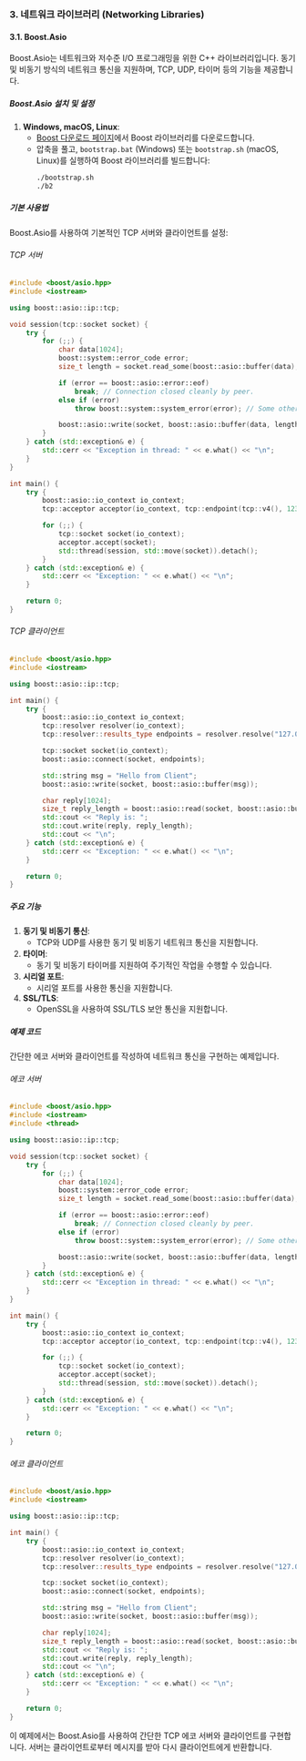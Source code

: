 ### 3. 네트워크 라이브러리 (Networking Libraries)

#### 3.1. Boost.Asio

Boost.Asio는 네트워크와 저수준 I/O 프로그래밍을 위한 C++ 라이브러리입니다. 동기 및 비동기 방식의 네트워크 통신을 지원하며, TCP, UDP, 타이머 등의 기능을 제공합니다.

##### Boost.Asio 설치 및 설정

1. **Windows, macOS, Linux**:
   - [Boost 다운로드 페이지](https://www.boost.org/users/download/)에서 Boost 라이브러리를 다운로드합니다.
   - 압축을 풀고, `bootstrap.bat` (Windows) 또는 `bootstrap.sh` (macOS, Linux)를 실행하여 Boost 라이브러리를 빌드합니다:
     ```bash
     ./bootstrap.sh
     ./b2
     ```

##### 기본 사용법

Boost.Asio를 사용하여 기본적인 TCP 서버와 클라이언트를 설정:

###### TCP 서버

```cpp
#include <boost/asio.hpp>
#include <iostream>

using boost::asio::ip::tcp;

void session(tcp::socket socket) {
    try {
        for (;;) {
            char data[1024];
            boost::system::error_code error;
            size_t length = socket.read_some(boost::asio::buffer(data), error);

            if (error == boost::asio::error::eof)
                break; // Connection closed cleanly by peer.
            else if (error)
                throw boost::system::system_error(error); // Some other error.

            boost::asio::write(socket, boost::asio::buffer(data, length));
        }
    } catch (std::exception& e) {
        std::cerr << "Exception in thread: " << e.what() << "\n";
    }
}

int main() {
    try {
        boost::asio::io_context io_context;
        tcp::acceptor acceptor(io_context, tcp::endpoint(tcp::v4(), 12345));

        for (;;) {
            tcp::socket socket(io_context);
            acceptor.accept(socket);
            std::thread(session, std::move(socket)).detach();
        }
    } catch (std::exception& e) {
        std::cerr << "Exception: " << e.what() << "\n";
    }

    return 0;
}
```

###### TCP 클라이언트

```cpp
#include <boost/asio.hpp>
#include <iostream>

using boost::asio::ip::tcp;

int main() {
    try {
        boost::asio::io_context io_context;
        tcp::resolver resolver(io_context);
        tcp::resolver::results_type endpoints = resolver.resolve("127.0.0.1", "12345");

        tcp::socket socket(io_context);
        boost::asio::connect(socket, endpoints);

        std::string msg = "Hello from Client";
        boost::asio::write(socket, boost::asio::buffer(msg));

        char reply[1024];
        size_t reply_length = boost::asio::read(socket, boost::asio::buffer(reply, msg.size()));
        std::cout << "Reply is: ";
        std::cout.write(reply, reply_length);
        std::cout << "\n";
    } catch (std::exception& e) {
        std::cerr << "Exception: " << e.what() << "\n";
    }

    return 0;
}
```

##### 주요 기능

1. **동기 및 비동기 통신**:
   - TCP와 UDP를 사용한 동기 및 비동기 네트워크 통신을 지원합니다.
2. **타이머**:
   - 동기 및 비동기 타이머를 지원하여 주기적인 작업을 수행할 수 있습니다.
3. **시리얼 포트**:
   - 시리얼 포트를 사용한 통신을 지원합니다.
4. **SSL/TLS**:
   - OpenSSL을 사용하여 SSL/TLS 보안 통신을 지원합니다.

##### 예제 코드

간단한 에코 서버와 클라이언트를 작성하여 네트워크 통신을 구현하는 예제입니다.

###### 에코 서버

```cpp
#include <boost/asio.hpp>
#include <iostream>
#include <thread>

using boost::asio::ip::tcp;

void session(tcp::socket socket) {
    try {
        for (;;) {
            char data[1024];
            boost::system::error_code error;
            size_t length = socket.read_some(boost::asio::buffer(data), error);

            if (error == boost::asio::error::eof)
                break; // Connection closed cleanly by peer.
            else if (error)
                throw boost::system::system_error(error); // Some other error.

            boost::asio::write(socket, boost::asio::buffer(data, length));
        }
    } catch (std::exception& e) {
        std::cerr << "Exception in thread: " << e.what() << "\n";
    }
}

int main() {
    try {
        boost::asio::io_context io_context;
        tcp::acceptor acceptor(io_context, tcp::endpoint(tcp::v4(), 12345));

        for (;;) {
            tcp::socket socket(io_context);
            acceptor.accept(socket);
            std::thread(session, std::move(socket)).detach();
        }
    } catch (std::exception& e) {
        std::cerr << "Exception: " << e.what() << "\n";
    }

    return 0;
}
```

###### 에코 클라이언트

```cpp
#include <boost/asio.hpp>
#include <iostream>

using boost::asio::ip::tcp;

int main() {
    try {
        boost::asio::io_context io_context;
        tcp::resolver resolver(io_context);
        tcp::resolver::results_type endpoints = resolver.resolve("127.0.0.1", "12345");

        tcp::socket socket(io_context);
        boost::asio::connect(socket, endpoints);

        std::string msg = "Hello from Client";
        boost::asio::write(socket, boost::asio::buffer(msg));

        char reply[1024];
        size_t reply_length = boost::asio::read(socket, boost::asio::buffer(reply, msg.size()));
        std::cout << "Reply is: ";
        std::cout.write(reply, reply_length);
        std::cout << "\n";
    } catch (std::exception& e) {
        std::cerr << "Exception: " << e.what() << "\n";
    }

    return 0;
}
```

이 예제에서는 Boost.Asio를 사용하여 간단한 TCP 에코 서버와 클라이언트를 구현합니다. 서버는 클라이언트로부터 메시지를 받아 다시 클라이언트에게 반환합니다.
